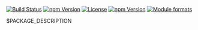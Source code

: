[![Build Status](https://travis-ci.org/rollup-umd/deploy.svg?branch=master)](https://travis-ci.org/rollup-umd/deploy)
[![npm Version](https://img.shields.io/npm/v/@rollup-umd/deploy.svg?style=flat)](https://www.npmjs.com/package/@rollup-umd/deploy)
[![License](https://img.shields.io/npm/l/@rollup-umd/deploy.svg?style=flat)](https://www.npmjs.com/package/@rollup-umd/deploy)
[![npm Version](https://img.shields.io/node/v/@rollup-umd/deploy.svg?style=flat)](https://www.npmjs.com/package/@rollup-umd/deploy)
[![Module formats](https://img.shields.io/badge/module%20formats-umd%2C%20cjs%2C%20esm-green.svg?style=flat)](https://www.npmjs.com/package/@rollup-umd/deploy)


$PACKAGE_DESCRIPTION

